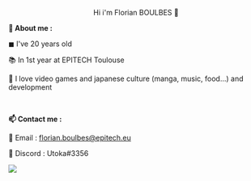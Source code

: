 <p align = "center">Hi i'm Florian BOULBES 👋</p>

<b>📌 About me :</b>

◼ I've 20 years old

📚 In 1st year at EPITECH Toulouse

💖 I love video games and japanese culture (manga, music, food...) and development

</br>

<b>📫 Contact me :</b>

📧 Email : florian.boulbes@epitech.eu 

💬 Discord : Utoka#3356


<img src="https://media1.giphy.com/media/xUNd9YbZxUobLqOKhW/giphy.gif?cid=ecf05e475dbxd6flmbgpelv8pxxpt3q9e2k1ntk10sv6tiw2&rid=giphy.gif&ct=g">

